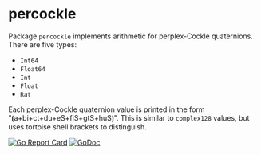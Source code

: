# percockle

Package `percockle` implements arithmetic for perplex-Cockle quaternions. There are five types:

* `Int64`
* `Float64`
* `Int`
* `Float`
* `Rat`

Each perplex-Cockle quaternion value is printed in the form "⦗a+bi+ct+du+eS+fiS+gtS+huS⦘". This is similar to `complex128` values, but uses tortoise shell brackets to distinguish.

[![Go Report Card](https://goreportcard.com/badge/gojp/goreportcard)](https://goreportcard.com/report/github.com/meirizarrygelpi/numbers/percockle) [![GoDoc](https://godoc.org/github.com/meirizarrygelpi/numbers/percockle?status.svg)](https://godoc.org/github.com/meirizarrygelpi/numbers/percockle)